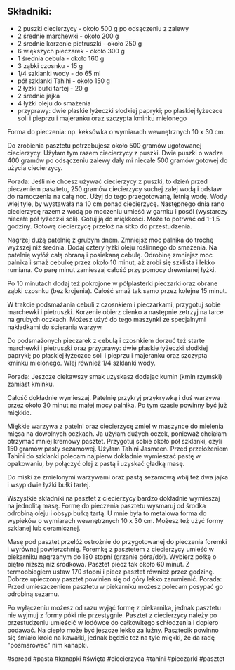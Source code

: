 ## Składniki:
- 2 puszki ciecierzycy - około 500 g po odsączeniu z zalewy
- 2 średnie marchewki - około 200 g
- 2 średnie korzenie pietruszki - około 250 g
- 6 większych pieczarek - około 300 g
- 1 średnia cebula - około 160 g
- 3 ząbki czosnku - 15 g
- 1/4 szklanki wody - do 65 ml
- pół szklanki Tahihi - około 150 g
- 2 łyżki bułki tartej - 20 g
- 2 średnie jajka
- 4 łyżki oleju do smażenia
- przyprawy: dwie płaskie łyżeczki słodkiej papryki; po płaskiej łyżeczce soli i pieprzu i majeranku oraz szczypta kminku mielonego

Forma do pieczenia: np. keksówka o wymiarach wewnętrznych 10 x 30 cm.

Do zrobienia pasztetu potrzebujesz około 500 gramów ugotowanej ciecierzycy. Użyłam tym razem ciecierzycy z puszki. Dwie puszki o wadze 400 gramów po odsączeniu zalewy dały mi niecałe 500 gramów gotowej do użycia ciecierzycy. 

Porada: Jeśli nie chcesz używać ciecierzycy z puszki, to dzień przed pieczeniem pasztetu, 250 gramów ciecierzycy suchej zalej wodą i odstaw do namoczenia na całą noc. Użyj do tego przegotowaną, letnią wodę. Wody wlej tyle, by wystawała na 10 cm ponad ciecierzycę. Następnego dnia rano ciecierzycę razem z wodą po moczeniu umieść w garnku i posól (wystarczy niecałe pół łyżeczki soli). Gotuj ją do miękkości. Może to potrwać od 1-1,5 godziny. Gotową ciecierzycę przełóż na sitko do przestudzenia.  

Nagrzej dużą patelnię z grubym dnem. Zmniejsz moc palnika do trochę wyższej niż średnia. Dodaj cztery łyżki oleju roślinnego do smażenia. Na patelnię wyłóż całą obraną i posiekaną cebulę. Odrobinę zmniejsz moc palnika i smaż cebulkę przez około 10 minut, aż zrobi się szklista i lekko rumiana. Co parę minut zamieszaj całość przy pomocy drewnianej łyżki.

Po 10 minutach dodaj też pokrojone w półplasterki pieczarki oraz obrane ząbki czosnku (bez krojenia). Całość smaż tak samo przez kolejne 15 minut.

W trakcie podsmażania cebuli z czosnkiem i pieczarkami, przygotuj sobie marchewki i pietruszki. Korzenie obierz cienko a następnie zetrzyj na tarce na grubych oczkach. Możesz użyć do tego maszynki ze specjalnymi nakładkami do ścierania warzyw. 

Do podsmażonych pieczarek z cebulą i czosnkiem dorzuć też starte marchewki i pietruszki oraz przyprawy: dwie płaskie łyżeczki słodkiej papryki; po płaskiej łyżeczce soli i pieprzu i majeranku oraz szczypta kminku mielonego. Wlej również 1/4 szklanki wody. 

Porada: Jeszcze ciekawszy smak uzyskasz dodając kumin (kmin rzymski) zamiast kminku. 

Całość dokładnie wymieszaj. Patelnię przykryj przykrywką i duś warzywa przez około 30 minut na małej mocy palnika. Po tym czasie powinny być już miękkie. 

Miękkie warzywa z patelni oraz ciecierzycę zmiel w maszynce do mielenia mięsa na dowolnych oczkach. Ja użyłam dużych oczek, ponieważ chciałam otrzymać mniej kremowy pasztet. Przygotuj sobie około pół szklanki, czyli 150 gramów pasty sezamowej. Użyłam Tahini Jasmeen. Przed przełożeniem Tahini do szklanki polecam najpierw dokładnie wymieszać pastę w opakowaniu, by połączyć olej z pastą i uzyskać gładką masę. 

Do miski ze zmielonymi warzywami oraz pastą sezamową wbij też dwa jajka i wsyp dwie łyżki bułki tartej. 

Wszystkie składniki na pasztet z ciecierzycy bardzo dokładnie wymieszaj na jednolitą masę. Formę do pieczenia pasztetu wysmaruj od środka odrobiną oleju i obsyp bułką tartą. U mnie była to metalowa forma do wypieków o wymiarach wewnętrznych 10 x 30 cm. Możesz też użyć formy szklanej lub ceramicznej. 

Masę pod pasztet przełóż ostrożnie do przygotowanej do pieczenia foremki i wyrównaj powierzchnię. Foremkę z pasztetem z ciecierzycy umieść w piekarniku nagrzanym do 180 stopni (grzanie góra/dół). Wybierz półkę o piętro niższą niż środkowa. Pasztet piecz tak około 60 minut. Z termoobiegiem ustaw 170 stopni i piecz pasztet również przez godzinę. Dobrze upieczony pasztet powinien się od góry lekko zarumienić. 
Porada: Przed umieszczeniem pasztetu w piekarniku możesz polecam posypać go odrobiną sezamu. 

Po wyłączeniu możesz od razu wyjąć formę z piekarnika, jednak pasztetu nie wyjmuj z formy póki nie przestygnie. Pasztet z ciecierzycy należy po przestudzeniu umieścić w lodówce do całkowitego schłodzenia i dopiero podawać. Na ciepło może być jeszcze lekko za luźny. Pasztecik powinno się śmiało kroić na kawałki, jednak będzie też na tyle miękki, że da radę "posmarować" nim kanapki. 

#spread #pasta #kanapki #święta #ciecierzyca #tahini #pieczarki #pasztet
